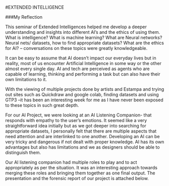 #EXTENDED INTELLIGENCE

###My Reflection

 This seminar of Extended Intelligences helped me develop a deeper understanding and insights into different AI’s and the ethics of using them. What is intelligence? What is machine learning? What are Neural networks? Neural nets/ datasets, how to find appropriate datasets? What are the ethics for AI? – conversations on these topics were greatly knowledgeable. 

It can be easy to assume that AI doesn’t impact our everyday lives but in reality, most of us encounter Artificial Intelligence in some way or the other almost every single day. AI and tech are perceived as agents who are capable of learning, thinking and performing a task but can also have their own limitations to it.

With the viewing of multiple projects done by artists and Estampa and trying out sites such as Quickdraw and google colab, finding datasets and using GTP3  –it has been an interesting week for me as I have never been exposed to these topics in such great depth.

For our AI Project, we were looking at an AI Listening Companion- that responds with empathy to the user’s emotions. It seemed like a very straightforward idea initially but as we got deeper into searching for appropriate datasets, I personally felt that there are multiple aspects that need attention and are interlinked to one another. Developing an AI can be very tricky and dangerous if not dealt with proper knowledge.  AI has its own advantages but also has limitations and we as designers should be able to distinguish them. 

Our AI listening companion had multiple roles to play and to act appropriately as per the situation.  It was an interesting approach towards merging these roles and bringing them together as one final output. The presentation and the forensic report of our project is attached below.
